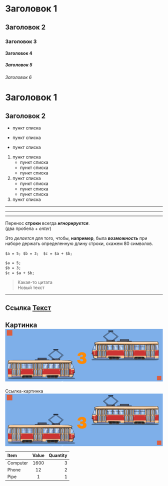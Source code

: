 # Заголовок 1
## Заголовок 2
### Заголовок 3
#### Заголовок 4
##### Заголовок 5
###### Заголовок 6 

Заголовок 1
= 

Заголовок 2 
-

* пункт списка 
- пункт списка 
+ пункт списка 

1. пункт списка
   * пункт списка 
   - пункт списка
   + пункт списка  
2. пункт списка
   * пункт списка 
   * пункт списка 
   * пункт списка 
3. пункт списка 

*** 
---
___

Перенос **строки** всегда ***игнорируется***.  
(два пробела + *enter*)  

Это _делается_ для того, чтобы, __например__, была ___возможность___ при наборе держать определенную длину строки, скажем 80 символов.

`
$a = 5;
$b = 3; 
$c = $a + $b; 
`

```
$a = 5;
$b = 3; 
$c = $a + $b; 
```
>Какая-то цитата  
Новый текст
---
Ссылка
[Текст](http://google.com) 
---
Картинка
![описание картинки](img/113.jpg)
---

Ссылка-картинка 
[![описание картинки](img/113.jpg)](http://google.com) 

Item     | Value  | Quantity
:--------|:------:|--------:
Computer |1600    |3
Phone    |12      |2
Pipe     |1       |1

